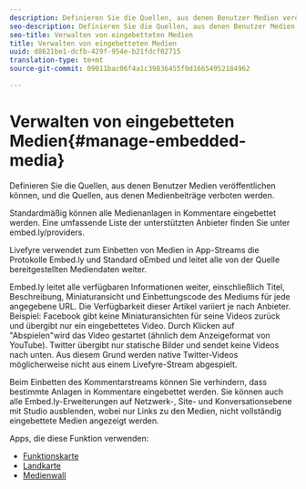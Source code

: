 ```yaml
---
description: Definieren Sie die Quellen, aus denen Benutzer Medien veröffentlichen können, und die Quellen, aus denen Medienbeiträge verboten werden.
seo-description: Definieren Sie die Quellen, aus denen Benutzer Medien veröffentlichen können, und die Quellen, aus denen Medienbeiträge verboten werden.
seo-title: Verwalten von eingebetteten Medien
title: Verwalten von eingebetteten Medien
uuid: d8621be1-dcfb-429f-954e-b21fdcf02715
translation-type: tm+mt
source-git-commit: 09011bac06f4a1c39836455f9d16654952184962

---
```



# Verwalten von eingebetteten Medien{#manage-embedded-media}

Definieren Sie die Quellen, aus denen Benutzer Medien veröffentlichen können, und die Quellen, aus denen Medienbeiträge verboten werden.

Standardmäßig können alle Medienanlagen in Kommentare eingebettet werden. Eine umfassende Liste der unterstützten Anbieter finden Sie unter embed.ly/providers.

Livefyre verwendet zum Einbetten von Medien in App-Streams die Protokolle Embed.ly und Standard oEmbed und leitet alle von der Quelle bereitgestellten Mediendaten weiter.

Embed.ly leitet alle verfügbaren Informationen weiter, einschließlich Titel, Beschreibung, Miniaturansicht und Einbettungscode des Mediums für jede angegebene URL. Die Verfügbarkeit dieser Artikel variiert je nach Anbieter. Beispiel: Facebook gibt keine Miniaturansichten für seine Videos zurück und übergibt nur ein eingebettetes Video. Durch Klicken auf "Abspielen"wird das Video gestartet (ähnlich dem Anzeigeformat von YouTube). Twitter übergibt nur statische Bilder und sendet keine Videos nach unten. Aus diesem Grund werden native Twitter-Videos möglicherweise nicht aus einem Livefyre-Stream abgespielt.

Beim Einbetten des Kommentarstreams können Sie verhindern, dass bestimmte Anlagen in Kommentare eingebettet werden. Sie können auch alle Embed.ly-Erweiterungen auf Netzwerk-, Site- und Konversationsebene mit Studio ausblenden, wobei nur Links zu den Medien, nicht vollständig eingebettete Medien angezeigt werden.

Apps, die diese Funktion verwenden:

* [Funktionskarte](/help/using/c-about-apps/c-feature-card-app/c-feature-card-app.md#c_feature_card_app)
* [Landkarte](/help/using/c-about-apps/c-map-app/c-map-app.md#c_map_app)
* [Medienwall](/help/using/c-about-apps/c-media-wall-app/c-media-wall-app.md#c_media_wall_app)

